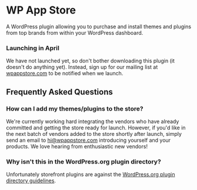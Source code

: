 WP App Store
============

A WordPress plugin allowing you to purchase and install themes and plugins from top brands from within your WordPress dashboard.

### Launching in April

We have not launched yet, so don't bother downloading this plugin (it doesn't do anything yet). Instead, sign up for our mailing list at  [wpappstore.com](http://wpappstore.com/) to be notified when we launch.

Frequently Asked Questions
--------------------------

### How can I add my themes/plugins to the store?

We're currently working hard integrating the vendors who have already committed and getting the store ready for launch. However, if you'd like in the next batch of vendors added to the store shortly after launch, simply send an email to <hi@wpappstore.com> introducing yourself and your products. We love hearing from enthusiastic new vendors!

### Why isn't this in the WordPress.org plugin directory?

Unfortunately storefront plugins are against the [WordPress.org plugin directory guidelines](http://wordpress.org/extend/plugins/about/guidelines/).
